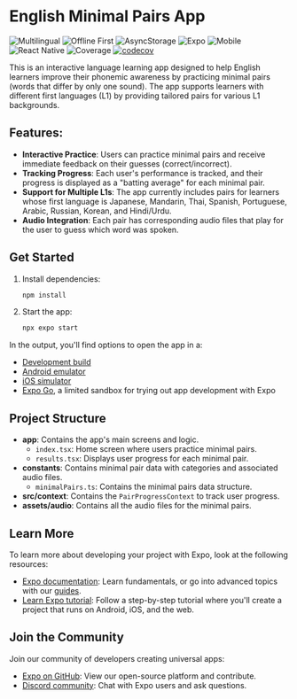 # English Minimal Pairs App

![Multilingual](https://img.shields.io/badge/language-14%20Languages-blueviolet?style=for-the-badge&logo=translate)
![Offline First](https://img.shields.io/badge/Offline-First-ff9900?style=for-the-badge&logo=cloudflare)
![AsyncStorage](https://img.shields.io/badge/Storage-AsyncStorage-007acc?style=for-the-badge&logo=databricks)
![Expo](https://img.shields.io/badge/Built%20with-Expo-000020?style=for-the-badge&logo=expo)
![Mobile](https://img.shields.io/badge/Mobile-Friendly-28a745?style=for-the-badge&logo=android)
![React Native](https://img.shields.io/badge/Framework-React%20Native-61dafb?style=for-the-badge&logo=react)
![Coverage](https://img.shields.io/badge/Coverage-Tracked-success?style=for-the-badge&logo=jest)
[![codecov](https://codecov.io/gh/jwfreed/english-minimal-pairs/branch/main/graph/badge.svg?token=YOUR_TOKEN)](https://codecov.io/gh/jwfreed/english-minimal-pairs)

This is an interactive language learning app designed to help English learners improve their phonemic awareness by practicing minimal pairs (words that differ by only one sound). The app supports learners with different first languages (L1) by providing tailored pairs for various L1 backgrounds.

## Features:

- **Interactive Practice**: Users can practice minimal pairs and receive immediate feedback on their guesses (correct/incorrect).
- **Tracking Progress**: Each user's performance is tracked, and their progress is displayed as a "batting average" for each minimal pair.
- **Support for Multiple L1s**: The app currently includes pairs for learners whose first language is Japanese, Mandarin, Thai, Spanish, Portuguese, Arabic, Russian, Korean, and Hindi/Urdu.
- **Audio Integration**: Each pair has corresponding audio files that play for the user to guess which word was spoken.

## Get Started

1. Install dependencies:

   ```bash
   npm install
   ```

2. Start the app:

   ```bash
   npx expo start
   ```

In the output, you'll find options to open the app in a:

- [Development build](https://docs.expo.dev/develop/development-builds/introduction/)
- [Android emulator](https://docs.expo.dev/workflow/android-studio-emulator/)
- [iOS simulator](https://docs.expo.dev/workflow/ios-simulator/)
- [Expo Go](https://expo.dev/go), a limited sandbox for trying out app development with Expo

## Project Structure

- **app**: Contains the app's main screens and logic.
  - `index.tsx`: Home screen where users practice minimal pairs.
  - `results.tsx`: Displays user progress for each minimal pair.
- **constants**: Contains minimal pair data with categories and associated audio files.
  - `minimalPairs.ts`: Contains the minimal pairs data structure.
- **src/context**: Contains the `PairProgressContext` to track user progress.
- **assets/audio**: Contains all the audio files for the minimal pairs.

## Learn More

To learn more about developing your project with Expo, look at the following resources:

- [Expo documentation](https://docs.expo.dev/): Learn fundamentals, or go into advanced topics with our [guides](https://docs.expo.dev/guides).
- [Learn Expo tutorial](https://docs.expo.dev/tutorial/introduction/): Follow a step-by-step tutorial where you'll create a project that runs on Android, iOS, and the web.

## Join the Community

Join our community of developers creating universal apps:

- [Expo on GitHub](https://github.com/expo/expo): View our open-source platform and contribute.
- [Discord community](https://chat.expo.dev): Chat with Expo users and ask questions.
